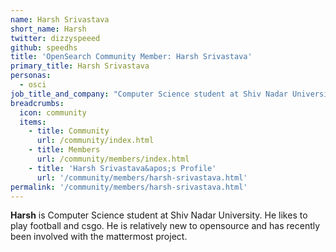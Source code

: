 ```yaml
---
name: Harsh Srivastava
short_name: Harsh
twitter: dizzyspeeed
github: speedhs
title: 'OpenSearch Community Member: Harsh Srivastava'
primary_title: Harsh Srivastava
personas:
  - osci
job_title_and_company: "Computer Science student at Shiv Nadar University"
breadcrumbs:
  icon: community
  items:
    - title: Community
      url: /community/index.html
    - title: Members
      url: /community/members/index.html
    - title: 'Harsh Srivastava&apos;s Profile'
      url: '/community/members/harsh-srivastava.html'
permalink: '/community/members/harsh-srivastava.html'
---
```


**Harsh** is Computer Science student at Shiv Nadar University. He likes to play football and csgo. He is relatively new to opensource and has recently been involved with the mattermost project.
